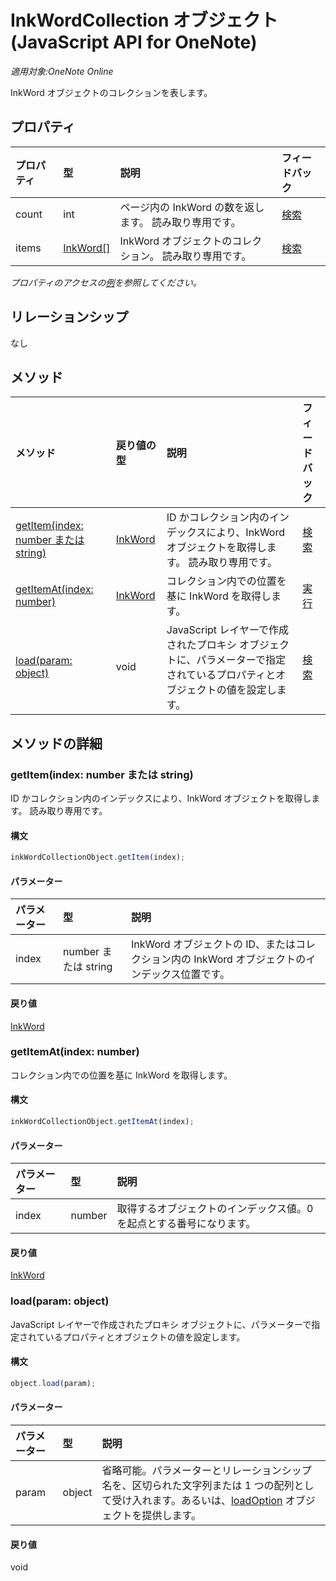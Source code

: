 ﻿# InkWordCollection オブジェクト (JavaScript API for OneNote)

_適用対象:OneNote Online_  


InkWord オブジェクトのコレクションを表します。

## プロパティ

| プロパティ     | 型   |説明|フィードバック|
|:---------------|:--------|:----------|:-------|
|count|int|ページ内の InkWord の数を返します。 読み取り専用です。|[検索](https://github.com/OfficeDev/office-js-docs/issues/new?title=OneNote-inkWordCollection-count)|
|items|[InkWord[]](inkword.md)|InkWord オブジェクトのコレクション。 読み取り専用です。|[検索](https://github.com/OfficeDev/office-js-docs/issues/new?title=OneNote-inkWordCollection-items)|

_プロパティのアクセスの[例](#例)を参照してください。_

## リレーションシップ
なし


## メソッド

| メソッド           | 戻り値の型    |説明| フィードバック|
|:---------------|:--------|:----------|:-------|
|[getItem(index: number または string)](#getitemindex-number-または-string)|[InkWord](inkword.md)|ID かコレクション内のインデックスにより、InkWord オブジェクトを取得します。 読み取り専用です。|[検索](https://github.com/OfficeDev/office-js-docs/issues/new?title=OneNote-inkWordCollection-getItem)|
|[getItemAt(index: number)](#getitematindex-number)|[InkWord](inkword.md)|コレクション内での位置を基に InkWord を取得します。|[実行](https://github.com/OfficeDev/office-js-docs/issues/new?title=OneNote-inkWordCollection-getItemAt)|
|[load(param: object)](#loadparam-object)|void|JavaScript レイヤーで作成されたプロキシ オブジェクトに、パラメーターで指定されているプロパティとオブジェクトの値を設定します。|[検索](https://github.com/OfficeDev/office-js-docs/issues/new?title=OneNote-inkWordCollection-load)|

## メソッドの詳細


### getItem(index: number または string)
ID かコレクション内のインデックスにより、InkWord オブジェクトを取得します。 読み取り専用です。

#### 構文
```js
inkWordCollectionObject.getItem(index);
```

#### パラメーター
| パラメーター    | 型   |説明|
|:---------------|:--------|:----------|
|index|number または string|InkWord オブジェクトの ID、またはコレクション内の InkWord オブジェクトのインデックス位置です。|

#### 戻り値
[InkWord](inkword.md)

### getItemAt(index: number)
コレクション内での位置を基に InkWord を取得します。

#### 構文
```js
inkWordCollectionObject.getItemAt(index);
```

#### パラメーター
| パラメーター    | 型   |説明|
|:---------------|:--------|:----------|
|index|number|取得するオブジェクトのインデックス値。0 を起点とする番号になります。|

#### 戻り値
[InkWord](inkword.md)

### load(param: object)
JavaScript レイヤーで作成されたプロキシ オブジェクトに、パラメーターで指定されているプロパティとオブジェクトの値を設定します。

#### 構文
```js
object.load(param);
```

#### パラメーター
| パラメーター    | 型   |説明|
|:---------------|:--------|:----------|
|param|object|省略可能。パラメーターとリレーションシップ名を、区切られた文字列または 1 つの配列として受け入れます。あるいは、[loadOption](loadoption.md) オブジェクトを提供します。|

#### 戻り値
void
